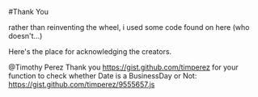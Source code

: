 #Thank You

rather than reinventing the wheel, i used some code found on here
(who doesn't...)

Here's the place for acknowledging the creators.

@Timothy Perez
Thank you https://gist.github.com/timperez
for your function to check whether Date is a BusinessDay or Not:
https://gist.github.com/timperez/9555657.js
